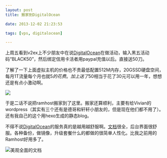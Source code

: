 ```yaml
---
layout: post
title: 搬家到DigitalOcean

date: 2013-12-02 21:23:53

tags: [vps, digitalocean]

---
```


上周五看到v2ex上不少朋友中在说[DigitalOcean][DO]在做活动，输入黑五活动码“BLACK50”，然后绑定信用卡活者用paypal充值以后。直接送50刀。

了解了一下上面虚拟主机的价格也不贵最低配置512M内存，20GSSD硬盘空间，每月1T流量每个月也就5$的花费。加上送了50$相当于花了30元可以用一年，想想还是有点小激动啊。

![](https://pic.yupoo.com/agassi/Dm7cy87O/medish.jpg)

于是二话不说把ramhost搬家到了这里。搬家还算顺利，主要有给Vivian的wordpress（其实有三个还有是德哥和轩轩小朋友的，但是现在他们都不用了）。还有我自己的这个用hexo生成的静态blog。

不得不说[DigitalOcean][DO]的服务真的是越用越舒服啊。[文档][Docs]很全，后台界面很舒服。各种备份，做镜像，升级套餐什么的都做的很简单人性化。比我之前用的Ramhost好用多了。

![美观全面的文档](https://pic.yupoo.com/agassi/Dm7cyoWJ/medish.jpg)

[DO]: https://www.digitalocean.com/?refcode=9026b1102532

[Docs]: https://www.digitalocean.com/community
